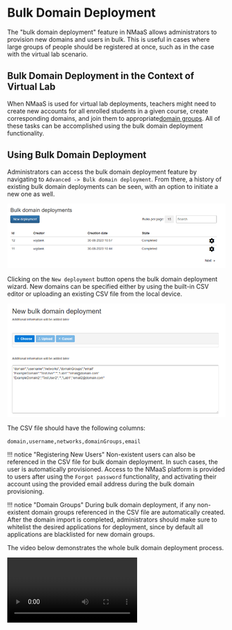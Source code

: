 # Bulk Domain Deployment

The "bulk domain deployment" feature in NMaaS allows administrators to provision new domains and users in bulk. This is useful in cases where large groups of people should be registered at once, such as in the case with the virtual lab scenario.

## Bulk Domain Deployment in the Context of Virtual Lab

When NMaaS is used for virtual lab deployments, teachers might need to create new accounts for all enrolled students in a given course, create corresponding domains, and join them to appropriate[domain groups](./domain-groups.md). All of these tasks can be accomplished using the bulk domain deployment functionality. 

## Using Bulk Domain Deployment

Administrators can access the bulk domain deployment feature by navigating to `Advanced -> Bulk domain deployment`. From there, a history of existing bulk domain deployments can be seen, with an option to initiate a new one as well.

![Bulk domain deployment overview page](./img/bulk-domains-homepage.png)

Clicking on the `New deployment` button opens the bulk domain deployment wizard. New domains can be specified either by using the built-in CSV editor or uploading an existing CSV file from the local device. 

![New bulk domain deployment](./img/new-bulk-domain-deployment.png)

The CSV file should have the following columns:

```csv
domain,username,networks,domainGroups,email
```

!!! notice "Registering New Users"
    Non-existent users can also be referenced in the CSV file for bulk domain deployment. In such cases, the user is automatically provisioned. Access to the NMaaS platform is provided to users after using the `Forgot password` functionality, and activating their account using the provided email address during the bulk domain provisioning.

!!! notice "Domain Groups"
    During bulk domain deployment, if any non-existent domain groups referenced in the CSV file are automatically created. After the domain import is completed, administrators should make sure to whitelist the desired applications for deployment, since by default all applications are blacklisted for new domain groups.

The video below demonstrates the whole bulk domain deployment process.

![type:video](https://static.nmaas.eu/techex23/01-bulk-domain-deployment.mp4)